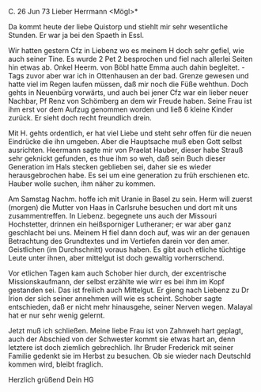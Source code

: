  C. 26 Jun 73
Lieber Herrmann <Mögl>*

Da kommt heute der liebe Quistorp und stiehlt mir sehr wesentliche Stunden. Er war ja bei den Spaeth in Essl.

Wir hatten gestern Cfz in Liebenz wo es meinem H doch sehr gefiel, wie auch seiner Tine. Es wurde 2 Pet 2 besprochen und fiel nach allerlei Seiten hin etwas ab. Onkel Heerm. von Böbl hatte Emma auch dahin begleitet. - Tags zuvor aber war ich in Ottenhausen an der bad. Grenze gewesen und hatte viel im Regen laufen müssen, daß mir noch die Füße wehthun. Doch gehts in Neuenbürg vorwärts, und auch bei jener Cfz war ein lieber neuer Nachbar, Pf Renz von Schömberg an dem wir Freude haben. Seine Frau ist ihm erst vor dem Aufzug genommen worden und ließ 6 kleine Kinder zurück. Er sieht doch recht freundlich drein.

Mit H. gehts ordentlich, er hat viel Liebe und steht sehr offen für die neuen Eindrücke die ihn umgeben. Aber die Hauptsache muß eben Gott selbst ausrichten. Heermann sagte mir von Praelat Hauber, dieser habe Strauß sehr geknickt gefunden, es thue ihm so weh, daß sein Buch dieser Generation im Hals stecken geblieben sei, daher sie es wieder herausgebrochen habe. Es sei um eine generation zu früh erschienen etc. Hauber wolle suchen, ihm näher zu kommen.

Am Samstag Nachm. hoffe ich mit Uranie in Basel zu sein. Herm will zuerst (morgen) die Mutter von Haas in Carlsruhe besuchen und dort mit uns zusammentreffen. In Liebenz. begegnete uns auch der Missouri Hochstetter, drinnen ein heißsporniger Lutheraner; er war aber ganz geschlacht bei uns. Meinem H fiel dann doch auf, was wir an der genauen Betrachtung des Grundtextes und im Vertiefen darein vor den amer. Geistlichen (im Durchschnitt) voraus haben. Es gibt auch etliche tüchtige Leute unter ihnen, aber mittelgut ist doch gewaltig vorherrschend.

Vor etlichen Tagen kam auch Schober hier durch, der excentrische Missionskaufmann, der selbst erzählte wie wirr es bei ihm im Kopf gestanden sei. Das ist freilich auch Mittelgut. Er gieng nach Liebenz zu Dr Irion der sich seiner annehmen will wie es scheint. Schober sagte entschieden, daß er nicht mehr hinausgehe, seiner Nerven wegen. Malayal hat er nur sehr wenig gelernt.

Jetzt muß ich schließen. Meine liebe Frau ist von Zahnweh hart geplagt, auch der Abschied von der Schwester kommt sie etwas hart an, denn letztere ist doch ziemlich gebrechlich. Ihr Bruder Frederick mit seiner Familie gedenkt sie im Herbst zu besuchen. Ob sie wieder nach Deutschld kommen wird, bleibt fraglich.

 Herzlich grüßend Dein HG
